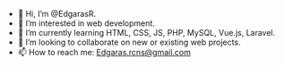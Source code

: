 - 👋 Hi, I’m @EdgarasR.
- 👀 I’m interested in web development.
- 🌱 I’m currently learning HTML, CSS, JS, PHP, MySQL, Vue.js, Laravel.
- 💞️ I’m looking to collaborate on new or existing web projects.
- 📫 How to reach me: Edgaras.rcns@gmail.com

<!---
EdgarasR/EdgarasR is a ✨ special ✨ repository because its `README.md` (this file) appears on your GitHub profile.
You can click the Preview link to take a look at your changes.
--->
